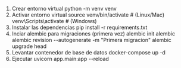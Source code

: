 1. Crear entorno virtual 
    python -m venv venv
2. Activar entorno virtual 
    source venv/bin/activate # (Linux/Mac) 
    venv\Scripts\activate # (Windows)
3. Instalar las dependencias 
    pip install -r requirements.txt
4. Inciar alembic para migraciones (primera vez) 
    alembic init alembic 
    alembic revision --autogenerate -m "Primera migracion" 
    alembic upgrade head
5. Levantar contenedor de base de datos 
    docker-compose up -d
6. Ejecutar 
    uvicorn app.main:app --reload